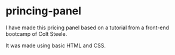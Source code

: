 # princing-panel

I have made this pricing panel based on a tutorial from a front-end bootcamp of Colt Steele.

It was made using basic HTML and CSS.
